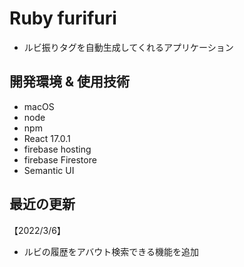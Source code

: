 # Ruby furifuri

- ルビ振りタグを自動生成してくれるアプリケーション

## 開発環境 & 使用技術
- macOS
- node
- npm
- React 17.0.1
- firebase hosting
- firebase Firestore
- Semantic UI

## 最近の更新
【2022/3/6】
- ルビの履歴をアバウト検索できる機能を追加
